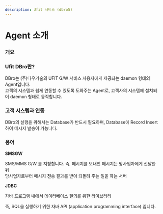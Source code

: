 ```yaml
---
description: Ufit 서비스 (dbro5)
---
```


# Agent 소개

### 개요

### Ufit DBro란?

DBro는 (주)다우기술의 UFIT G/W 서비스 사용자에게 제공되는 daemon 형태의 Agent입니다.\
고객의 시스템과 쉽게 연동할 수 있도록 도와주는 Agent로, 고객사의 시스템에 설치되어 daemon 형태로 동작합니다.



### 고객 시스템과 연동

DBro의 실행을 위해서는 Database가 반드시 필요하며, Database에 Record Insert하여 메시지 발송이 가능니다.



### 용어

**SMSGW**

SMS/MMS G/W 를 지칭합니다. 즉, 메시지를 보내면 메시지는 망사업자에게 전달한 뒤\
망사업자로부터 메시지 전송 결과를 받아 되돌려 주는 일을 하는 서버

**JDBC**

자바 프로그램 내에서 데이터베이스 질의를 위한 라이브러리

즉, SQL을 실행하기 위한 자바 API (application programming interface) 입니다.

